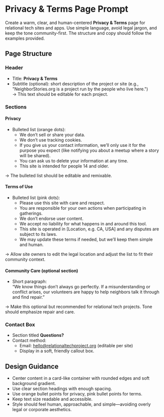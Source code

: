 # Privacy & Terms Page Prompt

Create a warm, clear, and human-centered **Privacy & Terms** page for relational tech sites and apps. Use simple language, avoid legal jargon, and keep the tone community-first. The structure and copy should follow the examples provided.

## Page Structure

### Header
- Title: **Privacy & Terms**
- Subtitle (optional): short description of the project or site (e.g., "NeighborStories.org is a project run by the people who live here.")  
  → This text should be editable for each project.

### Sections

#### Privacy
- Bulleted list (orange dots):  
  - We don’t sell or share your data.  
  - We don’t use tracking cookies.  
  - If you give us your contact information, we’ll only use it for the purpose you expect (like notifying you about a meetup where a story will be shared).  
  - You can ask us to delete your information at any time.  
  - This site is intended for people 14 and older.  

→ The bulleted list should be editable and remixable.

#### Terms of Use
- Bulleted list (pink dots):  
  - Please use this site with care and respect.  
  - You are responsible for your own actions when participating in gatherings.  
  - We don’t endorse user content.  
  - We accept no liability for what happens in and around this tool.  
  - This site is operated in [Location, e.g. CA, USA] and any disputes are subject to its laws.  
  - We may update these terms if needed, but we’ll keep them simple and human.  

→ Allow site owners to edit the legal location and adjust the list to fit their community context.

#### Community Care (optional section)
- Short paragraph:  
  “We know things don’t always go perfectly. If a misunderstanding or conflict arises, our volunteers are happy to help neighbors talk it through and find repair.”

→ Make this optional but recommended for relational tech projects. Tone should emphasize repair and care.

### Contact Box
- Section titled **Questions?**  
- Contact method:  
  - Email: hello@relationaltechproject.org (editable per site)  
  - Display in a soft, friendly callout box.  

## Design Guidance
- Center content in a card-like container with rounded edges and soft background gradient.  
- Use clear section headings with enough spacing.  
- Use orange bullet points for privacy, pink bullet points for terms.  
- Keep text size readable and accessible.  
- Style should feel human, approachable, and simple—avoiding overly legal or corporate aesthetics.  
